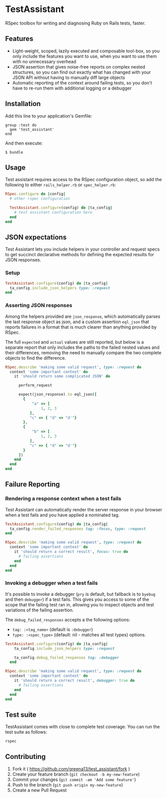 # TestAssistant

RSpec toolbox for writing and diagnosing Ruby on Rails tests, faster.

## Features

* Light-weight, scoped, lazily executed and composable tool-box, so you only include the features you want to use, when you want to use them with no unnecessary overhead
* JSON assertion that gives noise-free reports on complex nested structures, so you can find out exactly what has changed with your JSON API without having to manually diff large objects
* Automatic reporting of the context around failing tests, so you don't have to re-run them with additional logging or a debugger

## Installation

Add this line to your application's Gemfile:

    group :test do
      gem 'test_assistant'
    end

And then execute:

    $ bundle

## Usage

Test assistant requires access to the RSpec configuration object, so add the following to either `rails_helper.rb` or `spec_helper.rb`:

```ruby
RSpec.configure do |config|
  # other rspec configuration

  TestAssistant.configure(config) do |ta_config|
    # test assistant configuration here
  end
end
```

## JSON expectations

Test Assistant lets you include helpers in your controller and request specs to get succinct declarative methods for defining the expected results for JSON responses.

### Setup

```ruby
TestAssistant.configure(config) do |ta_config|
  ta_config.include_json_helpers type: :request
end
```

### Asserting JSON responses

Among the helpers provided are `json_response`, which automatically parses the last response object as json, and a custom assertion `eql_json` that reports failures in a format that is much clearer than anything provided by RSpec.

The full `expected` and `actual` values are still reported, but below is a separate report that only includes the paths to the failed nested values and their differences, removing the need to manually compare the two complete objects to find the difference.

```ruby
RSpec.describe 'making some valid request', type: :request do
  context 'some important context' do
    it 'should return some complicated JSON' do

      perform_request

      expect(json_response).to eql_json([
        {
            "a" => [
                1, 2, 3
           ],
           "c" => { "d" => "d'"}
        },
        {
            "b" => [
                1, 2, 3
           ],
           "c" => { "d" => "d'"}
        }
      ])
    end
  end
end
```

## Failure Reporting

### Rendering a response context when a test fails

Test Assistant can automatically render the server response in your browser when a test fails and you have applied a nominated tag.

```ruby
TestAssistant.configure(config) do |ta_config|
  ta_config.render_failed_responses tag: :focus, type: :request
end
```

```ruby
RSpec.describe 'making some valid request', type: :request do
  context 'some important context' do
    it 'should return a correct result', focus: true do
      # failing assertions
    end
  end
end
```

### Invoking a debugger when a test fails

It's possible to invoke a debugger (`pry` is default, but fallback is to `byebug` and then `debugger`) if a test fails. This gives you access to some of the scope that the failing test ran in, allowing you to inspect objects and test variations of the failing assertion.

The `debug_failed_responses` accepts a the following options:

* `tag: :<tag_name>` (default is `:debugger`)
* `type: :<spec_type>` (default: nil - matches all test types) options.

```ruby
TestAssistant.configure(config) do |ta_config|
    ta_config.include_json_helpers type: :request

    ta_config.debug_failed_responses tag: :debugger
  end
```

```ruby
RSpec.describe 'making some valid request', type: :request do
  context 'some important context' do
    it 'should return a correct result', debugger: true do
      # failing assertions
    end
  end
end
```

## Test suite

TestAssistant comes with close to complete test coverage. You can run the test suite as follows:

```bash
rspec
```

## Contributing

1. Fork it ( https://github.com/greena13/test_assistant/fork )
2. Create your feature branch (`git checkout -b my-new-feature`)
3. Commit your changes (`git commit -am 'Add some feature'`)
4. Push to the branch (`git push origin my-new-feature`)
5. Create a new Pull Request
